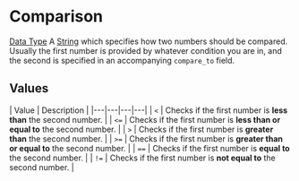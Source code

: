 # Comparison
[Data Type](../data_types.md)
A [String](string.md) which specifies how two numbers should be compared. Usually the first number is provided by whatever condition you are in, and the second is specified in an accompanying `compare_to` field.
## Values

 | Value | Description | 
|---|---|---|---|
 | `<` | Checks if the first number is **less than** the second number. | 
 | `<=` | Checks if the first number is **less than or equal to** the second number. | 
 | `>` | Checks if the first number is **greater than** the second number. | 
 | `>=` | Checks if the first number is **greater than or equal to** the second number. | 
 | `==` | Checks if the first number is **equal to** the second number. | 
 | `!=` | Checks if the first number is **not equal to** the second number. | 

